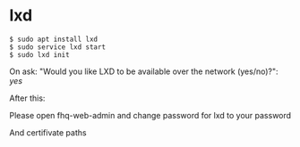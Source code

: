 # lxd

```
$ sudo apt install lxd
$ sudo service lxd start
$ sudo lxd init
```

On ask: "Would you like LXD to be available over the network (yes/no)?": *yes*

After this:

Please open fhq-web-admin and change password for lxd to your password 

And certifivate paths
